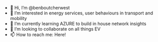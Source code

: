 - 👋 Hi, I’m @benboutcherwest
- 👀 I’m interested in energy services, user behaviours in transport and mobility
- 🌱 I’m currently learning AZURE to build in house network insights
- 💞️ I’m looking to collaborate on all things EV
- 📫 How to reach me: Here!

<!---
benboutcherwest/benboutcherwest is a ✨ special ✨ repository because its `README.md` (this file) appears on your GitHub profile.
You can click the Preview link to take a look at your changes.
--->
